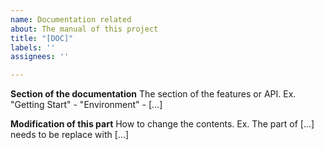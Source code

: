 ```yaml
---
name: Documentation related
about: The manual of this project
title: "[DOC]"
labels: ''
assignees: ''

---
```


**Section of the documentation**
The section of the features or API. Ex. "Getting Start" - "Environment" - [...]

**Modification of this part**
How to change the contents. Ex. The part of [...] needs to be replace with [...]
